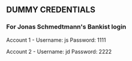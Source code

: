 ## DUMMY CREDENTIALS

### For Jonas Schmedtmann's Bankist login

Account 1 -
Username: js
Password: 1111

Account 2 -
Username: jd
Password: 2222
